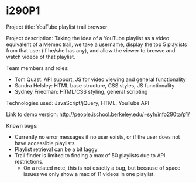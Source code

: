 i290P1
======
Project title: YouTube playlist trail browser

Project description: Taking the idea of a YouTube playlist as a video equivalent of a Memex trail, we take a username, display the top 5 playlists from that user (if he/she has any), and allow the viewer to browse and watch videos of that playlist.

Team members and roles:
 - Tom Quast: API support, JS for video viewing and general functionality
 - Sandra Helsley: HTML base structure, CSS styles, JS functionality
 - Sydney Friedman: HTML/CSS styling, general scripting

Technologies used: JavaScript/jQuery, HTML, YouTube API

Link to demo version: http://people.ischool.berkeley.edu/~syh/info290ta/p1/

Known bugs:
 - Currently no error messages if no user exists, or if the user does not have accessible playlists
 - Playlist retrieval can be a bit laggy
 - Trail finder is limited to finding a max of 50 playlists due to API restrictions.
   - On a related note, this is not exactly a bug, but because of space issues we only show a max of 11 videos in one playlist.
 